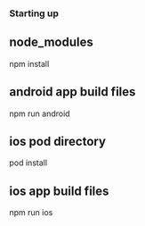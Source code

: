 ### Starting up

## node_modules
   npm install
## android app build files
   npm run android
## ios pod directory
   pod install
## ios app build files
   npm run ios